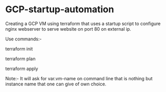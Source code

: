 # GCP-startup-automation
Creating a GCP VM using terraform that uses a startup script to configure nginx webserver to serve website on port 80 on external ip.

Use commands:-

terraform init

terraform plan

terraform apply

Note:- It will ask for var.vm-name on command line that is nothing but instance name that one can give of own choice.
